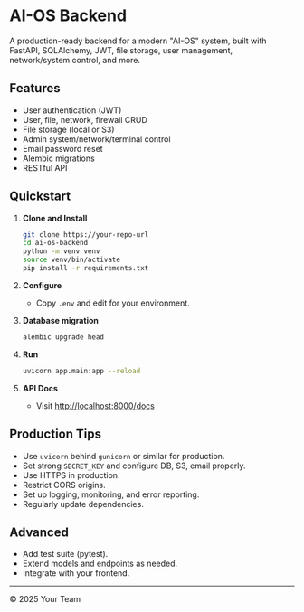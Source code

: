 # AI-OS Backend

A production-ready backend for a modern "AI-OS" system, built with FastAPI, SQLAlchemy, JWT, file storage, user management, network/system control, and more.

## Features

- User authentication (JWT)
- User, file, network, firewall CRUD
- File storage (local or S3)
- Admin system/network/terminal control
- Email password reset
- Alembic migrations
- RESTful API

## Quickstart

1. **Clone and Install**

   ```bash
   git clone https://your-repo-url
   cd ai-os-backend
   python -m venv venv
   source venv/bin/activate
   pip install -r requirements.txt
   ```

2. **Configure**

   - Copy `.env` and edit for your environment.

3. **Database migration**

   ```bash
   alembic upgrade head
   ```

4. **Run**

   ```bash
   uvicorn app.main:app --reload
   ```

5. **API Docs**

   - Visit [http://localhost:8000/docs](http://localhost:8000/docs)

## Production Tips

- Use `uvicorn` behind `gunicorn` or similar for production.
- Set strong `SECRET_KEY` and configure DB, S3, email properly.
- Use HTTPS in production.
- Restrict CORS origins.
- Set up logging, monitoring, and error reporting.
- Regularly update dependencies.

## Advanced

- Add test suite (pytest).
- Extend models and endpoints as needed.
- Integrate with your frontend.

---

© 2025 Your Team
